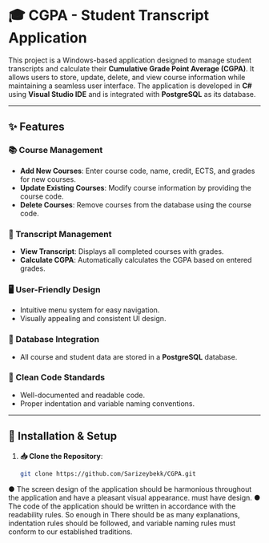 
# 🎓 CGPA - Student Transcript Application

This project is a Windows-based application designed to manage student transcripts and calculate their **Cumulative Grade Point Average (CGPA)**. It allows users to store, update, delete, and view course information while maintaining a seamless user interface. The application is developed in **C#** using **Visual Studio IDE** and is integrated with **PostgreSQL** as its database.

---

## ✨ Features

### 📚 Course Management
- **Add New Courses**: Enter course code, name, credit, ECTS, and grades for new courses.
- **Update Existing Courses**: Modify course information by providing the course code.
- **Delete Courses**: Remove courses from the database using the course code.

### 📄 Transcript Management
- **View Transcript**: Displays all completed courses with grades.
- **Calculate CGPA**: Automatically calculates the CGPA based on entered grades.

### 🖥️ User-Friendly Design
- Intuitive menu system for easy navigation.
- Visually appealing and consistent UI design.

### 🔗 Database Integration
- All course and student data are stored in a **PostgreSQL** database.

### 🧹 Clean Code Standards
- Well-documented and readable code.
- Proper indentation and variable naming conventions.

---

## 🚀 Installation & Setup

1. **📥 Clone the Repository**:
   ```bash
   git clone https://github.com/Sarizeybekk/CGPA.git

● The screen design of the application should be harmonious throughout the application and have a pleasant visual appearance.
must have design.
● The code of the application should be written in accordance with the readability rules. So enough in
There should be as many explanations, indentation rules should be followed, and variable naming
rules must conform to our established traditions.
